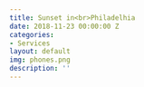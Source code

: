 ```yaml
---
title: Sunset in<br>Philadelhia
date: 2018-11-23 00:00:00 Z
categories:
- Services
layout: default
img: phones.png
description: ''
---
```


